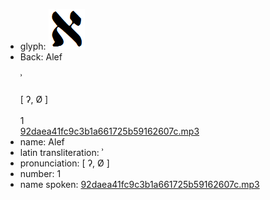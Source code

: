 - glyph: ![5e1aad5b4efe31bca372a87081ed653b.png](91.png)
- Back: Alef<br /><br />ʾ<br /><br />[ ʔ, Ø ]<br /><br />1<br />[92daea41fc9c3b1a661725b59162607c.mp3](26.mp3)
- name: Alef<br />
- latin transliteration: ʾ<br />
- pronunciation: [ ʔ, Ø ] <br />
- number: 1<br />
- name spoken: [92daea41fc9c3b1a661725b59162607c.mp3](26.mp3)